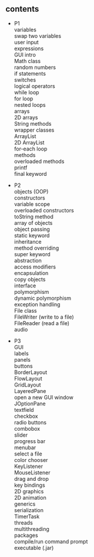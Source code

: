 ## contents
- P1</br>
    variables </br>
    swap two variables </br>
    user input </br>
    expressions </br>
    GUI intro </br> 
    Math class</br> 
    random numbers </br>
    if statements </br>
    switches </br>
    logical operators </br>
    while loop </br>
    for loop </br>
    nested loops </br>
    arrays </br>
    2D arrays </br>
    String methods </br>
    wrapper classes </br>
    ArrayList </br>
    2D ArrayList </br>
    for-each loop </br>
    methods </br>
    overloaded methods </br>
    printf </br>
    final keyword </br>

- P2</br>
    objects (OOP) </br>
    constructors </br>
    variable scope </br>
    overloaded constructors </br>
    toString method </br>
    array of objects </br>
    object passing </br>
    static keyword </br>
    inheritance </br>
    method overriding </br>
    super keyword </br>
    abstraction </br>
    access modifiers </br>
    encapsulation </br>
    copy objects </br>
    interface </br>
    polymorphism </br>
    dynamic polymorphism </br>
    exception handling </br>
    File class </br>
    FileWriter (write to a file) </br>
    FileReader (read a file) </br>
    audio </br>

- P3</br>
    GUI </br>
    labels </br>
    panels </br>
    buttons </br>
    BorderLayout </br>
    FlowLayout </br>
    GridLayout </br>
    LayeredPane </br>
    open a new GUI window </br>
    JOptionPane </br>
    textfield </br>
    checkbox </br>
    radio buttons </br>
    combobox </br>
    slider </br>
    progress bar </br>
    menubar </br>
    select a file </br>
    color chooser </br>
    KeyListener </br>
    MouseListener </br>
    drag and drop </br>
    key bindings </br>
    2D graphics </br>
    2D animation</br>
    generics </br>
    serialization </br>
    TimerTask </br>
    threads </br>
    multithreading </br>
    packages </br>
    compile/run command prompt </br>
    executable (.jar)</br>
